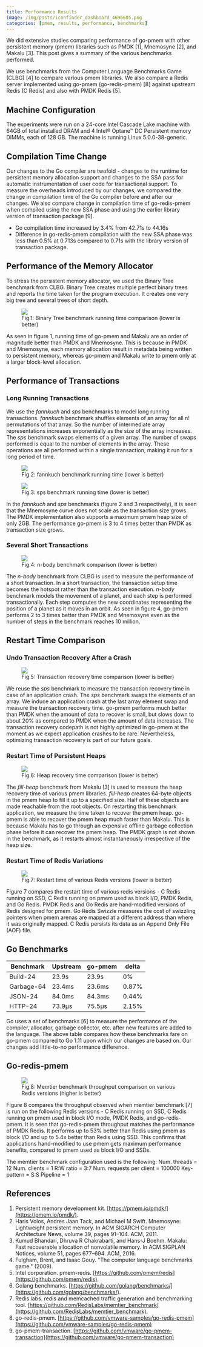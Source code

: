 ```yaml
---
title: Performance Results
image: /img/posts/iconfinder_dashboard_4696685.png
categories: [pmem, results, performance, benchmarks]
---
```


We did extensive studies comparing performance of go-pmem with other persistent
memory (pmem) libraries such as PMDK [1], Mnemosyne [2], and Makalu [3]. This
post gives a summary of the various benchmarks performed.

We use benchmarks from the Computer Language Benchmarks Game (CLBG) [4] to
compare various pmem libraries. We also compare a Redis server implemented using
go-pmem (go-redis-pmem) [8] against upstream Redis (C Redis) and also with PMDK
Redis [5].

## Machine Configuration

The experiments were run on a 24-core Intel Cascade Lake machine with 64GB of
total installed DRAM and 4 Intel® Optane™ DC Persistent memory DIMMs, each of
128 GB. The machine is running Linux 5.0.0-38-generic.

## Compilation Time Change

Our changes to the Go compiler are twofold - changes to the runtime for
persistent memory allocation support and changes to the SSA pass for automatic
instrumentation of user code for transactional support. To measure the overheads
introduced by our changes, we compared the change in compilation time of the Go
compiler before and after our changes. We also compare change in compilation
time of go-redis-pmem when compiled using the new SSA phase and using the
earlier library version of transaction package [9].

* Go compilation time increased by 3.4% from 42.71s to 44.16s
* Difference in go-redis-pmem compilation with the new SSA phase was less than
0.5% at 0.713s compared to 0.71s with the library version of transaction package.

## Performance of the Memory Allocator

To stress the persistent memory allocator, we used the Binary Tree benchmark
from CLBG. Binary Tree creates multiple perfect binary trees and reports the
time taken for the program execution. It creates one very big tree and several
trees of short depth.
<figure>
<img src="../img/tikz/e1-1.svg"/>
<figcaption>Fig.1: Binary Tree benchmark running time comparison (lower is better)</figcaption>
</figure>

As seen in figure 1, running time of go-pmem and Makalu are an order of magnitude
better than PMDK and Mnemosyne. This is because in PMDK and Mnemosyne,
each memory allocation result in metadata being written to persistent memory,
whereas go-pmem and Makalu write to pmem only at a larger block-level allocation.

## Performance of Transactions

### Long Running Transactions

We use the _fannkuch_ and _sps_ benchmarks to model long running transactions.
_fannkuch_ benchmark shuffles elements of an array for all n! permutations of
that array. So the number of intermediate array representations increases
exponentially as the size of the array increases. The _sps_ benchmark swaps
elements of a given array. The number of swaps performed is equal to the number
of elements in the array. These operations are all performed within a single
transaction, making it run for a long period of time.

<figure>
<img src="../img/tikz/e1-2.svg"/>
<figcaption>Fig.2: fannkuch benchmark running time (lower is better)</figcaption>
</figure>

<figure>
<img src="../img/tikz/e1-3.svg"/>
<figcaption>Fig.3: sps benchmark running time (lower is better)</figcaption>
</figure>

In the _fannkuch_ and _sps_ benchmarks (figure 2 and 3 respectively), it is seen
that the Mnemosyne curve does not scale as the transaction size grows. The PMDK
implementation also supports a maximum pmem heap size of only 2GB. The
performance go-pmem is 3 to 4 times better than PMDK as transaction size grows.

### Several Short Transactions

<figure>
<img src="../img/tikz/e1-4.svg"/>
<figcaption>Fig.4: n-body benchmark comparison (lower is better)</figcaption>
</figure>

The _n-body_ benchmark from CLBG is used to measure the performance of a short
transaction. In a short transaction, the transaction setup time becomes the
hotspot rather than the transaction execution. _n-body_ benchmark models the
movement of a planet, and each step is performed transactionally. Each step
computes the new coordinates representing the position of a planet as it moves
in an orbit. As seen in
figure 4, go-pmem performs 2 to 3 times better than PMDK and Mnemosyne even as
the number of steps in the benchmark reaches 10 million.

## Restart Time Comparison

### Undo Transaction Recovery After a Crash

<figure>
<img src="../img/tikz/e1-a.svg" />
<figcaption>Fig.5: Transaction recovery time comparison (lower is better)</figcaption>
</figure>

We reuse the _sps_ benchmark to measure the transaction recovery time in case
of an application crash. The _sps_ benchmark swaps the elements of an array. We
induce an application crash at the last array element swap and measure the
transaction recovery time. go-pmem performs much better than PMDK when the
amount of data to recover is small, but slows down to about 20% as compared to
PMDK when the amount of data increases. The transaction recovery codepath is
not highly optimized in go-pmem at the moment as we expect application crashes
to be rare. Nevertheless, optimizing transaction recovery is part of our future
goals.

### Restart Time of Persistent Heaps

<figure>
<img src="../img/tikz/e-fill-heap.svg"/>
<figcaption>Fig.6: Heap recovery time comparison (lower is better)</figcaption>
</figure>

The _fill-heap_ benchmark from Makalu [3] is used to measure the heap recovery
time of various pmem libraries. _fill-heap_ creates 64-byte objects in the pmem
heap to fill it up to a specified size. Half of these objects are made reachable
from the root objects. On restarting this benchmark application, we measure the
time taken to recover the pmem heap. go-pmem is able to recover the pmem heap much
faster than Makalu. This is because Makalu has to go through an expensive offline
garbage collection phase before it can recover the pmem heap. The PMDK graph is
not shown in the benchmark, as it restarts almost instantaneously irrespective
of the heap size.

### Restart Time of Redis Variations

<figure>
<img src="../img/tikz/e-redis-restart.svg" />
<figcaption>Fig.7: Restart time of various Redis versions (lower is better)</figcaption>
</figure>

Figure 7 compares the restart time of various redis versions - C Redis running
on SSD, C Redis running on pmem used as block I/O, PMDK Redis, and Go Redis.
PMDK Redis and Go Redis are hand-modified versions of Redis designed for pmem.
Go Redis Swizzle measures the cost of swizzling pointers when pmem arenas are
mapped at a different address than where it was originally mapped. C Redis
persists its data as an Append Only File (AOF) file.

## Go Benchmarks

| Benchmark  | Upstream | go-pmem | delta |
|------------|----------|---------|-------|
| Build-24   | 23.9s    | 23.9s   | 0%    |
| Garbage-64 | 23.4ms   | 23.6ms  | 0.87% |
| JSON-24    | 84.0ms   | 84.3ms  | 0.44% |
| HTTP-24    | 73.9μs   | 75.5μs  | 2.15% |


Go uses a set of benchmarks [6] to measure the performance of the compiler,
allocator, garbage collector, etc. after new features are added to the language.
The above table compares how these benchmarks fare on go-pmem compared to Go
1.11 upon which our changes are based on. Our changes add little-to-no
performance difference.

## Go-redis-pmem

<figure>
<img src="../img/tikz/e1-7.svg"/>
<figcaption>Fig.8: Memtier benchmark throughput comparison on various Redis versions (higher is better)</figcaption>
</figure>

Figure 8 compares the throughput observed when memtier benchmark [7] is run
on the following Redis versions - C Redis running on SSD, C Redis running on
pmem used in block I/O mode, PMDK Redis, and go-redis-pmem. It is seen that
go-redis-pmem throughput matches the performance of PMDK Redis. It performs up
to 53% better than Redis using pmem as block I/O and up to 5.4x better than Redis
using SSD. This confirms that applications hand-modified to use pmem gets
maximum performance benefits, compared to pmem used as block I/O and SSDs.

The memtier benchmark configuration used is the following:
Num. threads = 12
Num. clients = 1
R:W ratio = 3:7
Num. requests per client = 100000
Key-pattern = S:S
Pipeline = 1

## References

1. Persistent memory development kit. [https://pmem.io/pmdk/](https://pmem.io/pmdk/).
2. Haris Volos, Andres Jaan Tack, and Michael M Swift. Mnemosyne: Lightweight persistent memory. In ACM SIGARCH Computer Architecture News, volume 39, pages 91–104. ACM, 2011.
3. Kumud Bhandari, Dhruva R Chakrabarti, and Hans-J Boehm. Makalu: Fast recoverable allocation of nonvolatile memory. In ACM SIGPLAN Notices, volume 51, pages 677–694. ACM, 2016.
4. Fulgham, Brent, and Isaac Gouy. "The computer language benchmarks game." (2009).
5. Intel corporation. pmem-redis. [https://github.com/pmem/redis](https://github.com/pmem/redis).
6. Golang benchmarks. [https://github.com/golang/benchmarks/](https://github.com/golang/benchmarks/).
7. Redis labs. redis and memcached traffic generation and benchmarking tool. [https://github.com/RedisLabs/memtier_benchmark](https://github.com/RedisLabs/memtier_benchmark).
8. go-redis-pmem. [https://github.com/vmware-samples/go-redis-pmem](https://github.com/vmware-samples/go-redis-pmem)
9. go-pmem-transaction. [https://github.com/vmware/go-pmem-transaction](https://github.com/vmware/go-pmem-transaction)
